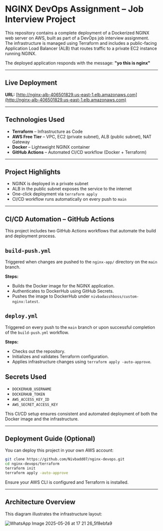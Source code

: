 # NGINX DevOps Assignment – Job Interview Project

This repository contains a complete deployment of a Dockerized NGINX web server on AWS, built as part of a DevOps job interview assignment.
The infrastructure is managed using Terraform and includes a public-facing Application Load Balancer (ALB) that routes traffic to a private EC2 instance running NGINX.

The deployed application responds with the message:
**"yo this is nginx"**

---

## Live Deployment

**URL:** [http://nginx-alb-406501829.us-east-1.elb.amazonaws.com](http://nginx-alb-406501829.us-east-1.elb.amazonaws.com)

---

## Technologies Used

* **Terraform** – Infrastructure as Code
* **AWS Free Tier** – VPC, EC2 (private subnet), ALB (public subnet), NAT Gateway
* **Docker** – Lightweight NGINX container
* **GitHub Actions** – Automated CI/CD workflow (Docker + Terraform)

---

## Project Highlights

* NGINX is deployed in a private subnet
* ALB in the public subnet exposes the service to the internet
* One-click deployment via `terraform apply`
* CI/CD workflow runs automatically on every push to `main`

---

## CI/CD Automation – GitHub Actions

This project includes two GitHub Actions workflows that automate the build and deployment process.

## `build-push.yml`
Triggered when changes are pushed to the `nginx-app/` directory on the `main` branch.

**Steps:**
- Builds the Docker image for the NGINX application.
- Authenticates to DockerHub using GitHub Secrets.
- Pushes the image to DockerHub under `nivbadasshboss/custom-nginx:latest`.

## `deploy.yml`
Triggered on every push to the `main` branch or upon successful completion of the `build-push.yml` workflow.

**Steps:**
- Checks out the repository.
- Initializes and validates Terraform configuration.
- Applies infrastructure changes using `terraform apply -auto-approve`.

## Secrets Used
- `DOCKERHUB_USERNAME`
- `DOCKERHUB_TOKEN`
- `AWS_ACCESS_KEY_ID`
- `AWS_SECRET_ACCESS_KEY`

This CI/CD setup ensures consistent and automated deployment of both the Docker image and the infrastructure.

---

## Deployment Guide (Optional)

You can deploy this project in your own AWS account:

```bash
git clone https://github.com/Nivbadd07/nginx-devops.git
cd nginx-devops/terraform
terraform init
terraform apply -auto-approve
```

Ensure your AWS CLI is configured and Terraform is installed.

---

## Architecture Overview

This diagram illustrates the infrastructure layout:


![WhatsApp Image 2025-05-26 at 17 21 26_5f8ebfa9](https://github.com/user-attachments/assets/064f6870-d238-4023-bcf9-53fcfc337d7b)

